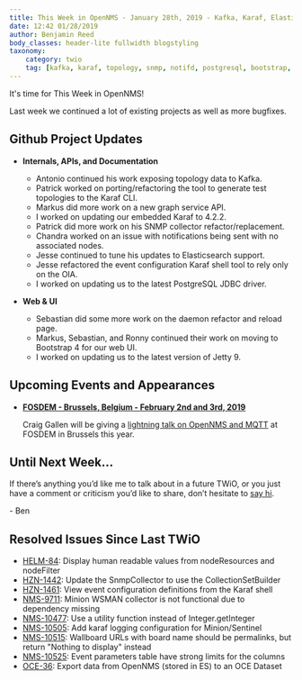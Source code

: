 ```yaml
---
title: This Week in OpenNMS - January 28th, 2019 - Kafka, Karaf, Elasticsearch, and Java 9
date: 12:42 01/28/2019
author: Benjamin Reed
body_classes: header-lite fullwidth blogstyling
taxonomy:
    category: twio
    tag: [kafka, karaf, topology, snmp, notifd, postgresql, bootstrap, jetty]
---
```


It's time for This Week in OpenNMS!

Last week we continued a lot of existing projects as well as more bugfixes.

<!-- git log --author=bamboo@opennms.org --invert-grep --all --no-merges --color=always --since='2019-01-22 00:00:00' --until='2019-01-28 00:00:00' --format='%Cblue%ai %Cgreen%aN %Creset%s %Cblue(%H)%Cred%d' --author-date-order | sort | less -R -->


## Github Project Updates

* __Internals, APIs, and Documentation__

  * Antonio continued his work exposing topology data to Kafka.
  * Patrick worked on porting/refactoring the tool to generate test topologies to the Karaf CLI.
  * Markus did more work on a new graph service API.
  * I worked on updating our embedded Karaf to 4.2.2.
  * Patrick did more work on his SNMP collector refactor/replacement.
  * Chandra worked on an issue with notifications being sent with no associated nodes.
  * Jesse continued to tune his updates to Elasticsearch support.
  * Jesse refactored the event configuration Karaf shell tool to rely only on the OIA.
  * I worked on updating us to the latest PostgreSQL JDBC driver.

* __Web & UI__

  * Sebastian did some more work on the daemon refactor and reload page.
  * Markus, Sebastian, and Ronny continued their work on moving to Bootstrap 4 for our web UI.
  * I worked on updating us to the latest version of Jetty 9.


## Upcoming Events and Appearances

* **[FOSDEM - Brussels, Belgium - February 2nd and 3rd, 2019](https://fosdem.org/2019/)**

  Craig Gallen will be giving a [lightning talk on OpenNMS and MQTT](https://fosdem.org/2019/schedule/track/lightning_talks/) at FOSDEM in Brussels this year.


## Until Next Week…

If there’s anything you’d like me to talk about in a future TWiO, or you just have a comment or criticism you’d like to share, don’t hesitate to [say hi](mailto:twio@opennms.org).

\- Ben

<!--
  https://github.com/OpenNMS/twio-fodder/blob/master/scripts/twio-issues-list.pl
-->

## Resolved Issues Since Last TWiO

* [HELM-84](https://issues.opennms.org/browse/HELM-84): Display human readable values from nodeResources and nodeFilter
* [HZN-1442](https://issues.opennms.org/browse/HZN-1442): Update the SnmpCollector to use the CollectionSetBuilder
* [HZN-1461](https://issues.opennms.org/browse/HZN-1461): View event configuration definitions from the Karaf shell
* [NMS-9711](https://issues.opennms.org/browse/NMS-9711): Minion WSMAN collector is not functional due to dependency missing
* [NMS-10477](https://issues.opennms.org/browse/NMS-10477): Use a utility function instead of Integer.getInteger
* [NMS-10505](https://issues.opennms.org/browse/NMS-10505): Add karaf logging configuration for Minion/Sentinel
* [NMS-10515](https://issues.opennms.org/browse/NMS-10515): Wallboard URLs with board name should be permalinks, but return "Nothing to display" instead
* [NMS-10525](https://issues.opennms.org/browse/NMS-10525): Event parameters table have strong limits for the columns
* [OCE-36](https://issues.opennms.org/browse/OCE-36): Export data from OpenNMS (stored in ES) to an OCE Dataset
